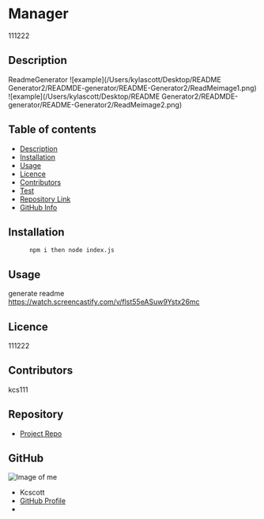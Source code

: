 
  # **Manager**
  111222
  ## Description 
  ReadmeGenerator
  ![example](/Users/kylascott/Desktop/README Generator2/READMDE-generator/README-Generator2/ReadMeimage1.png)
  ![example](/Users/kylascott/Desktop/README Generator2/READMDE-generator/README-Generator2/ReadMeimage2.png)
  ## Table of contents
  - [Description](#Description)
  - [Installation](#Installation)
  - [Usage](#Usage)
  - [Licence](#Licence)
  - [Contributors](#Contributors)
  - [Test](#Test)
  - [Repository Link](#Repository)
  - [GitHub Info](#GitHub) 
  ## Installation
          npm i then node index.js
  ## Usage
  generate readme
  https://watch.screencastify.com/v/flst55eASuw9Ystx26mc


  ## Licence
  111222
  ## Contributors
  kcs111
  ## Repository
  - [Project Repo](none)
  ## GitHub
  ![Image of me](https://avatars.githubusercontent.com/u/86818752?v=4)
  - Kcscott
  - [GitHub Profile](https://github.com/kcs111)
  - <null>
  